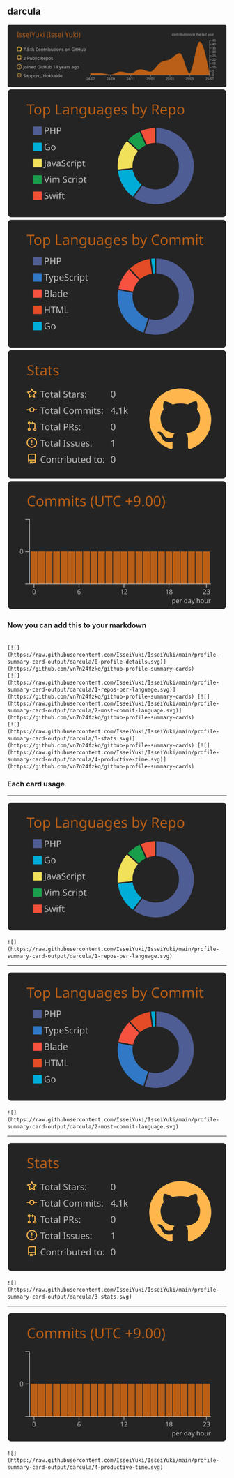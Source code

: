 ## darcula

[![](./0-profile-details.svg)](https://github.com/vn7n24fzkq/github-profile-summary-cards)
[![](./1-repos-per-language.svg)](https://github.com/vn7n24fzkq/github-profile-summary-cards) [![](./2-most-commit-language.svg)](https://github.com/vn7n24fzkq/github-profile-summary-cards)
[![](./3-stats.svg)](https://github.com/vn7n24fzkq/github-profile-summary-cards) [![](./4-productive-time.svg)](https://github.com/vn7n24fzkq/github-profile-summary-cards)
### Now you can add this to your markdown
```

[![](https://raw.githubusercontent.com/IsseiYuki/IsseiYuki/main/profile-summary-card-output/darcula/0-profile-details.svg)](https://github.com/vn7n24fzkq/github-profile-summary-cards)
[![](https://raw.githubusercontent.com/IsseiYuki/IsseiYuki/main/profile-summary-card-output/darcula/1-repos-per-language.svg)](https://github.com/vn7n24fzkq/github-profile-summary-cards) [![](https://raw.githubusercontent.com/IsseiYuki/IsseiYuki/main/profile-summary-card-output/darcula/2-most-commit-language.svg)](https://github.com/vn7n24fzkq/github-profile-summary-cards)
[![](https://raw.githubusercontent.com/IsseiYuki/IsseiYuki/main/profile-summary-card-output/darcula/3-stats.svg)](https://github.com/vn7n24fzkq/github-profile-summary-cards) [![](https://raw.githubusercontent.com/IsseiYuki/IsseiYuki/main/profile-summary-card-output/darcula/4-productive-time.svg)](https://github.com/vn7n24fzkq/github-profile-summary-cards)

```

### Each card usage
---

![](./1-repos-per-language.svg)

```
![](https://raw.githubusercontent.com/IsseiYuki/IsseiYuki/main/profile-summary-card-output/darcula/1-repos-per-language.svg)
```

    

---

![](./2-most-commit-language.svg)

```
![](https://raw.githubusercontent.com/IsseiYuki/IsseiYuki/main/profile-summary-card-output/darcula/2-most-commit-language.svg)
```

    

---

![](./3-stats.svg)

```
![](https://raw.githubusercontent.com/IsseiYuki/IsseiYuki/main/profile-summary-card-output/darcula/3-stats.svg)
```

    

---

![](./4-productive-time.svg)

```
![](https://raw.githubusercontent.com/IsseiYuki/IsseiYuki/main/profile-summary-card-output/darcula/4-productive-time.svg)
```

    
